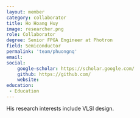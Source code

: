 ```yaml
---
layout: member
category: collaborator
title: Ho Hoang Huy
image: researcher.png
role: Collaborator
degree: Senior FPGA Engineer at Photron
field: Semiconductor
permalink: 'team/phuongnq'
email: 
social:
    google-scholar: https://scholar.google.com/
    github: https://github.com/
    website: 
education:
 - Education
---
```

His research interests include VLSI design.